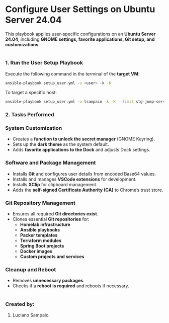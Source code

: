 # Configure User Settings on Ubuntu Server 24.04

This playbook applies user-specific configurations on an **Ubuntu Server 24.04**, including **GNOME settings, favorite applications, Git setup, and customizations**.

#
### 1. Run the User Setup Playbook

Execute the following command in the terminal of the **target VM**:

```bash
ansible-playbook setup_user.yml -u <user> -k -K
```

To target a specific host:

```bash
ansible-playbook setup_user.yml -u lsampaio -k -K --limit stg-jump-server-01
```

### 2. Tasks Performed

### System Customization
- Creates a **function to unlock the secret manager** (GNOME Keyring).
- Sets up the **dark theme** as the system default.
- Adds **favorite applications to the Dock** and adjusts Dock settings.

### Software and Package Management
- Installs **Git** and configures user details from encoded Base64 values.
- Installs and manages **VSCode extensions** for development.
- Installs **XClip** for clipboard management.
- Adds the **self-signed Certificate Authority (CA)** to Chrome’s trust store.

### Git Repository Management
- Ensures all required **Git directories exist**.
- Clones essential **Git repositories** for:
  - **Homelab infrastructure**
  - **Ansible playbooks**
  - **Packer templates**
  - **Terraform modules**
  - **Spring Boot projects**
  - **Docker images**
  - **Custom projects and services**

### Cleanup and Reboot
- Removes **unnecessary packages**.
- Checks if a **reboot is required** and reboots if necessary.

#
### Created by:

1. Luciano Sampaio.
